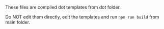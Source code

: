 These files are compiled dot templates from dot folder.

Do NOT edit them directly, edit the templates and run `npm run build` from main folder.
